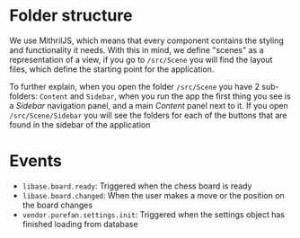 # Folder structure

We use MithrilJS, which means that every component contains the styling and functionality it needs.
With this in mind, we define "scenes" as a representation of a view, if you go to `/src/Scene` you will find the layout files, which define the starting point for the application.

To further explain, when you open the folder `/src/Scene` you have 2 sub-folders: `Content` and `Sidebar`, when you run the app the first thing you see is a _Sidebar_ navigation panel, and a main _Content_ panel next to it. If you open `/src/Scene/Sidebar` you will see the folders for each of the buttons that are found in the sidebar of the application


# Events
- `libase.board.ready`: Triggered when the chess board is ready
- `libase.board.changed`: When the user makes a move or the position on the board changes
- `vendor.purefan.settings.init`: Triggered when the settings object has finished loading from database
